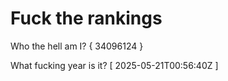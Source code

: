 # Fuck the rankings

Who the hell am I?
{ 34096124 }

What fucking year is it?
[ 2025-05-21T00:56:40Z ]

